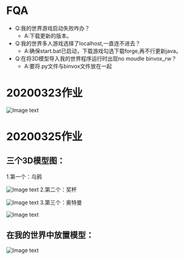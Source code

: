 # FQA
* Q:我的世界游戏启动失败咋办？
  * A:下载更新的版本。
* Q:我的世界多人游戏选择了localhost,一直连不进去？
  * A:确保start.bat已启动，下载游戏勾选下载forge,再不行更新java。
* Q:在将3D模型导入我的世界程序运行时出现no moudle binvox_rw？
  * A:要将.py文件与binvox文件放在一起
 
# 20200323作业
![Image text](https://raw.githubusercontent.com/shiep18/EIS2020/master/students/zengkexiang/myhouse.png)

# 20200325作业
## 三个3D模型图：
1.第一个：乌鸦

![Image text](https://github.com/shiep18/EIS2020/blob/master/students/zengkexiang/3D/crow.JPG)
2.第二个：奖杯

![Image text](https://github.com/shiep18/EIS2020/blob/master/students/zengkexiang/3D/trophy.JPG)
3.第三个：奥特曼

![Image text](https://github.com/shiep18/EIS2020/blob/master/students/zengkexiang/3D/ultraman.JPG)
## 在我的世界中放置模型：
![Image text](https://github.com/shiep18/EIS2020/blob/master/students/zengkexiang/3D/mycrow.png)
